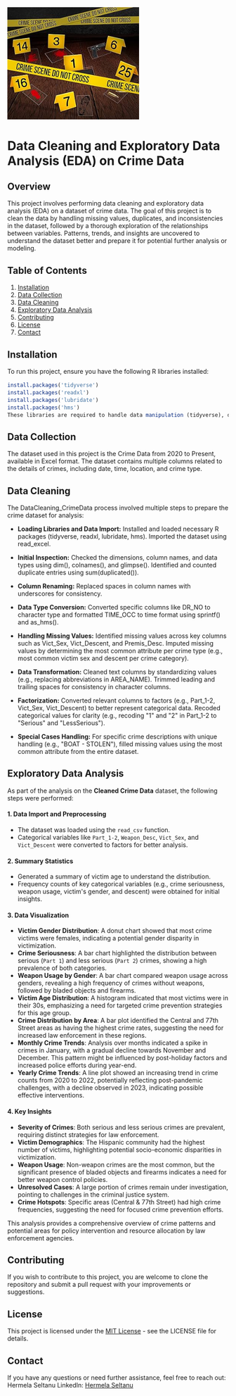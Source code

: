 <img src="91lgK3xtGfL._AC_UF350,350_QL80_.jpg" alt="Alt text" width="300"/>

# Data Cleaning and Exploratory Data Analysis (EDA) on Crime Data

## Overview

This project involves performing data cleaning and exploratory data analysis (EDA) on a dataset of crime data. The goal of this project is to clean the data by handling missing values, duplicates, and inconsistencies in the dataset, followed by a thorough exploration of the relationships between variables. Patterns, trends, and insights are uncovered to understand the dataset better and prepare it for potential further analysis or modeling.

## Table of Contents

1. [Installation](#installation)
2. [Data Collection](#data-collection)
3. [Data Cleaning](#data-cleaning)
4. [Exploratory Data Analysis](#exploratory-data-analysis)
5. [Contributing](#contributing)
6. [License](#license)
7. [Contact](#contact)

## Installation

To run this project, ensure you have the following R libraries installed:

```r
install.packages('tidyverse')
install.packages('readxl')
install.packages('lubridate')
install.packages('hms')
These libraries are required to handle data manipulation (tidyverse), date/time handling (lubridate), reading data from Excel files (readxl), and time formatting (hms).
```
## Data Collection

The dataset used in this project is the Crime Data from 2020 to Present, available in Excel format. The dataset contains multiple columns related to the details of crimes, including date, time, location, and crime type.

## Data Cleaning

The DataCleaning_CrimeData process involved multiple steps to prepare the crime dataset for analysis:

- **Loading Libraries and Data Import:**
Installed and loaded necessary R packages (tidyverse, readxl, lubridate, hms).
Imported the dataset using read_excel.

- **Initial Inspection:**
Checked the dimensions, column names, and data types using dim(), colnames(), and glimpse().
Identified and counted duplicate entries using sum(duplicated()).

- **Column Renaming:**
Replaced spaces in column names with underscores for consistency.

- **Data Type Conversion:**
Converted specific columns like DR_NO to character type and formatted TIME_OCC to time format using sprintf() and as_hms().

- **Handling Missing Values:**
Identified missing values across key columns such as Vict_Sex, Vict_Descent, and Premis_Desc.
Imputed missing values by determining the most common attribute per crime type (e.g., most common victim sex and descent per crime category).

- **Data Transformation:**
Cleaned text columns by standardizing values (e.g., replacing abbreviations in AREA_NAME).
Trimmed leading and trailing spaces for consistency in character columns.

- **Factorization:**
Converted relevant columns to factors (e.g., Part_1-2, Vict_Sex, Vict_Descent) to better represent categorical data.
Recoded categorical values for clarity (e.g., recoding "1" and "2" in Part_1-2 to "Serious" and "LessSerious").

- **Special Cases Handling:**
For specific crime descriptions with unique handling (e.g., "BOAT - STOLEN"), filled missing values using the most common attribute from the entire dataset.

## Exploratory Data Analysis

As part of the analysis on the **Cleaned Crime Data** dataset, the following steps were performed:

#### 1. Data Import and Preprocessing
- The dataset was loaded using the `read_csv` function.
- Categorical variables like `Part_1-2`, `Weapon_Desc`, `Vict_Sex`, and `Vict_Descent` were converted to factors for better analysis.

#### 2. Summary Statistics
- Generated a summary of victim age to understand the distribution.
- Frequency counts of key categorical variables (e.g., crime seriousness, weapon usage, victim's gender, and descent) were obtained for initial insights.

#### 3. Data Visualization
- **Victim Gender Distribution**: A donut chart showed that most crime victims were females, indicating a potential gender disparity in victimization.
- **Crime Seriousness**: A bar chart highlighted the distribution between serious (`Part 1`) and less serious (`Part 2`) crimes, showing a high prevalence of both categories.
- **Weapon Usage by Gender**: A bar chart compared weapon usage across genders, revealing a high frequency of crimes without weapons, followed by bladed objects and firearms.
- **Victim Age Distribution**: A histogram indicated that most victims were in their 30s, emphasizing a need for targeted crime prevention strategies for this age group.
- **Crime Distribution by Area**: A bar plot identified the Central and 77th Street areas as having the highest crime rates, suggesting the need for increased law enforcement in these regions.
- **Monthly Crime Trends**: Analysis over months indicated a spike in crimes in January, with a gradual decline towards November and December. This pattern might be influenced by post-holiday factors and increased police efforts during year-end.
- **Yearly Crime Trends**: A line plot showed an increasing trend in crime counts from 2020 to 2022, potentially reflecting post-pandemic challenges, with a decline observed in 2023, indicating possible effective interventions.

#### 4. Key Insights
- **Severity of Crimes**: Both serious and less serious crimes are prevalent, requiring distinct strategies for law enforcement.
- **Victim Demographics**: The Hispanic community had the highest number of victims, highlighting potential socio-economic disparities in victimization.
- **Weapon Usage**: Non-weapon crimes are the most common, but the significant presence of bladed objects and firearms indicates a need for better weapon control policies.
- **Unresolved Cases**: A large portion of crimes remain under investigation, pointing to challenges in the criminal justice system.
- **Crime Hotspots**: Specific areas (Central & 77th Street) had high crime frequencies, suggesting the need for focused crime prevention efforts.

This analysis provides a comprehensive overview of crime patterns and potential areas for policy intervention and resource allocation by law enforcement agencies.

## Contributing

If you wish to contribute to this project, you are welcome to clone the repository and submit a pull request with your improvements or suggestions.

## License

This project is licensed under the [MIT License](LICENSE) - see the LICENSE file for details.

## Contact

If you have any questions or need further assistance, feel free to reach out:
Hermela Seltanu
LinkedIn: [Hermela Seltanu](https://www.linkedin.com/in/hermelaseltanu/)
